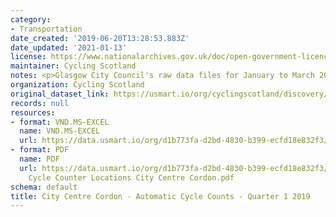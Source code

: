 ```yaml
---
category:
- Transportation
date_created: '2019-06-20T13:28:53.883Z'
date_updated: '2021-01-13'
license: https://www.nationalarchives.gov.uk/doc/open-government-licence/version/3/
maintainer: Cycling Scotland
notes: <p>Glasgow City Council's raw data files for January to March 2019.</p>
organization: Cycling Scotland
original_dataset_link: https://usmart.io/org/cyclingscotland/discovery/discovery-view-detail/5e0304e7-bd04-4c70-be63-b1865fe9a8e8
records: null
resources:
- format: VND.MS-EXCEL
  name: VND.MS-EXCEL
  url: https://data.usmart.io/org/d1b773fa-d2bd-4830-b399-ecfd18e832f3/resource?resourceGUID=c3e8b496-290b-4f9e-b040-8acbaad84e00
- format: PDF
  name: PDF
  url: https://data.usmart.io/org/d1b773fa-d2bd-4830-b399-ecfd18e832f3/additionalDocumentation/e6b0978b-db1a-44f3-9f44-88a75181b7bf/Automatic
    Cycle Counter Locations City Centre Cordon.pdf
schema: default
title: City Centre Cordon - Automatic Cycle Counts - Quarter 1 2019
---
```

